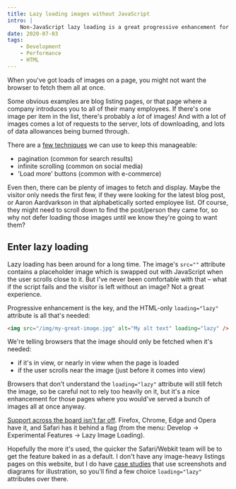 ```yaml
---
title: Lazy loading images without JavaScript
intro: |
    Non-JavaScript lazy loading is a great progressive enhancement for image-heavy pages on the web. Just a simple HTML attribute and you're away!
date: 2020-07-03
tags:
    - Development
    - Performance
    - HTML
---
```


When you've got loads of images on a page, you might not want the browser to fetch them all at once.

Some obvious examples are blog listing pages, or that page where a company introduces you to all of their many employees. If there's one image per item in the list, there's probably a *lot* of images! And with a lot of images comes a lot of requests to the server, lots of downloading, and lots of data allowances being burned through.

There are a [few techniques](https://www.smashingmagazine.com/2016/03/pagination-infinite-scrolling-load-more-buttons/) we can use to keep this manageable:

- pagination (common for search results)
- infinite scrolling (common on social media)
- 'Load more' buttons (common with e-commerce)

Even then, there can be plenty of images to fetch and display. Maybe the visitor only needs the first few, if they were looking for the latest blog post, or Aaron Aardvarkson in that alphabetically sorted employee list. Of course, they might need to scroll down to find the post/person they came for, so why not defer loading those images until we know they're going to want them?


## Enter lazy loading

Lazy loading has been around for a long time. The image's `src=""` attribute contains a placeholder image which is swapped out with JavaScript when the user scrolls close to it. But I've never been comfortable with that – what if the script fails and the visitor is left without an image? Not a great experience.

Progressive enhancement is the key, and the HTML-only `loading="lazy"` attribute is all that's needed:

```html
<img src="/img/my-great-image.jpg" alt="My alt text" loading="lazy" />
```

We're telling browsers that the image should only be fetched when it's needed:

- if it's in view, or nearly in view when the page is loaded
- if the user scrolls near the image (just before it comes into view)

Browsers that don't understand the `loading="lazy"` attribute will still fetch the image, so be careful not to rely too heavily on it, but it's a nice enhancement for those pages where you would've served a bunch of images all at once anyway.

[Support across the board isn't far off](https://caniuse.com/#feat=loading-lazy-attr). Firefox, Chrome, Edge and Opera have it, and Safari has it behind a flag (from the menu: Develop → Experimental Features → Lazy Image Loading).

Hopefully the more it's used, the quicker the Safari/Webkit team will be to get the feature baked in as a default. I don't have any image-heavy listings pages on this website, but I do have [case studies](/portfolio/) that use screenshots and diagrams for illustration, so you'll find a few choice `loading="lazy"` attributes over there.
